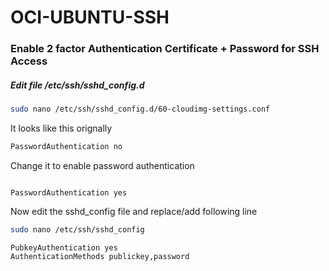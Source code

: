 # OCI-UBUNTU-SSH
### Enable 2 factor Authentication  Certificate + Password for SSH Access ###

##### Edit file /etc/ssh/sshd_config.d #####
```bash
sudo nano /etc/ssh/sshd_config.d/60-cloudimg-settings.conf
```
It looks like this orignally

```bash
PasswordAuthentication no
```
Change it to enable password authentication
```console

PasswordAuthentication yes

```
Now edit the sshd_config file and replace/add following line 
```bash
sudo nano /etc/ssh/sshd_config
```
```console
PubkeyAuthentication yes
AuthenticationMethods publickey,password
```
